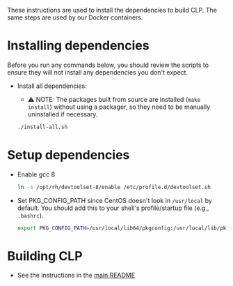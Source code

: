These instructions are used to install the dependencies to build CLP. The same 
steps are used by our Docker containers.

# Installing dependencies

Before you run any commands below, you should review the scripts to ensure they
will not install any dependencies you don't expect.

* Install all dependencies:
  * ⚠ NOTE: The packages built from source are installed (`make install`) 
    without using a packager, so they need to be manually uninstalled if 
    necessary.

  ```bash
  ./install-all.sh
  ```

# Setup dependencies

* Enable gcc 8

  ```bash
  ln -s /opt/rh/devtoolset-8/enable /etc/profile.d/devtoolset.sh
  ```

* Set PKG_CONFIG_PATH since CentOS doesn't look in `/usr/local` by default.
  You should add this to your shell's profile/startup file (e.g., `.bashrc`).

  ```bash
  export PKG_CONFIG_PATH=/usr/local/lib64/pkgconfig:/usr/local/lib/pkgconfig
  ```

# Building CLP

* See the instructions in the [main README](../../../../README.md#build)
